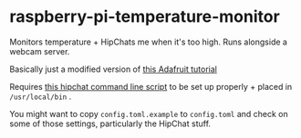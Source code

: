 # raspberry-pi-temperature-monitor
Monitors temperature + HipChats me when it's too high. Runs alongside a webcam server.

Basically just a modified version of [this Adafruit tutorial](https://learn.adafruit.com/max31855-thermocouple-python-library/overview)

Requires [this hipchat command line script](https://github.com/dmerand/dlm-dot-bin/blob/master/hipchat) to be set up properly + placed in `/usr/local/bin` .

You might want to copy `config.toml.example` to `config.toml` and check on some of those settings, particularly the HipChat stuff.
